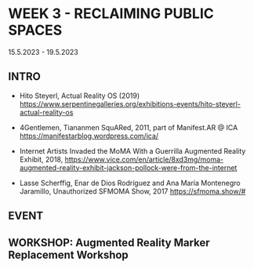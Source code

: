 # WEEK 3 - RECLAIMING PUBLIC SPACES

15.5.2023 - 19.5.2023

## INTRO

+ Hito Steyerl, Actual Reality OS (2019)
https://www.serpentinegalleries.org/exhibitions-events/hito-steyerl-actual-reality-os 

+ 4Gentlemen, Tiananmen SquARed, 2011, part of Manifest.AR @ ICA
https://manifestarblog.wordpress.com/ica/ 

+ Internet Artists Invaded the MoMA With a Guerrilla Augmented Reality Exhibit, 2018, https://www.vice.com/en/article/8xd3mg/moma-augmented-reality-exhibit-jackson-pollock-were-from-the-internet 

+ Lasse Scherffig, Enar de Dios Rodríguez and Ana María Montenegro Jaramillo, Unauthorized SFMOMA Show, 2017 
https://sfmoma.show/# 

## EVENT

## WORKSHOP: Augmented Reality Marker Replacement Workshop
